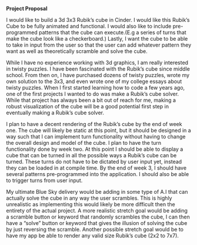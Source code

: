 **Project Proposal**

I would like to build a 3d 3x3 Rubik’s cube in Cinder. I would like this Rubik’s Cube to be fully animated and functional. 
I would also like to include pre-programmed patterns that the cube can execute.(E.g a series of turns that make the cube look like a checkerboard.)
Lastly, I want the cube to be able to take in input from the user so that the user can add whatever pattern they want as well as theoretically scramble and solve the cube.

While I have no experience working with 3d graphics, I am really interested in twisty puzzles. I have been fascinated with the Rubik’s cube since middle school. From then on, I have purchased dozens of twisty puzzles, wrote my own solution to the 3x3, and even wrote one of my college essays about twisty puzzles. When I first started learning how to code a few years ago, one of the first projects I wanted to do was make a Rubik’s cube solver. While that project has always been a bit out of reach for me, making a robust visualization of the cube will be a good potential first step in eventually making a Rubik’s cube solver.

I plan to have a decent rendering of the Rubik’s cube by the end of week one. The cube will likely be static at this point, but it should be designed in a way such that I can implement turn functionality without having to change the overall design and model of the cube. I plan to have the turn functionality done by week two. At this point I should be able to display a cube that can be turned in all the possible ways a Rubik’s cube can be turned. These turns do not have to be dictated by user input yet, instead they can be loaded in at compile time. By the end of week 3, I should have several patterns pre-programmed into the application. I should also be able to trigger turns from user input.

My ultimate Blue Sky delivery would be adding in some type of A.I that can actually solve the cube in any way the user scrambles. This is highly unrealistic as implementing this would likely be more difficult then the entirety of the actual project. A more realistic stretch goal would be adding a scramble button or keyword that randomly scrambles the cube, I can then have a “solve” button or keyword that gives the illusion of solving the cube by just reversing the scramble. Another possible stretch goal would be to have my app be able to render any valid size Rubik’s cube (2x2 to 7x7).
  
